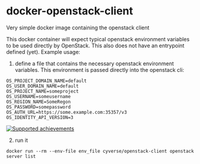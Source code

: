 # docker-openstack-client

Very simple docker image containing the openstack client

This docker container will expect typical openstack environment variables to be used directly by OpenStack. This also does not have an entrypoint defined (yet). Example usage:

1. define a file that contains the necessary openstack environment variables. This environment is passed directly into the openstack cli:
```
OS_PROJECT_DOMAIN_NAME=default
OS_USER_DOMAIN_NAME=default
OS_PROJECT_NAME=someproject
OS_USERNAME=someusername
OS_REGION_NAME=SomeRegon
OS_PASSWORD=somepassword
OS_AUTH_URL=https://some.example.com:35357/v3
OS_IDENTITY_API_VERSION=3
```
[![Supported achievements](http://achievibit.kibibit.io/achievementsShield)](https://achievibit.kibibit.io)

2. run it
```
docker run --rm --env-file env_file cyverse/openstack-client openstack server list
```
 
